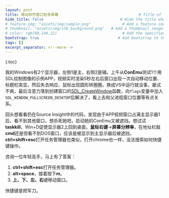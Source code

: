 ```yaml
---
layout: post
title: 移动软件窗口到多屏幕				　					# Title of the page
hide_title: false                                  # Hide the title when displaying the post, but shown in lists of posts
# feature-img: "assets/img/sample.png"              # Add a feature-image to the post
# thumbnail: "assets/img/stb_background.png"   # Add a thumbnail image on blog view
# color: rgb(80,140,22)                             # Add the specified color as feature image, and change link colors in post
bootstrap: true                                   # Add bootstrap to the page
tags: []
excerpt_separator: <!--more-->
---
```


<!--more-->
{:toc}

我的Windows有2个显示器，左侧1是主，右侧2是辅。上午从**ConEmu**测试1个用SDL绘制图像的示例APP，视频实时渲染5秒左右后窗口出现一次自动移动位置、标题栏突显，然后失去响应、鼠标出现圆形转圈圈，换成VS中运行就没事，屡试不爽，最后注意力落到创建窗口的[SDL_CreateWindow](http://wiki.libsdl.org/SDL_CreateWindow)函数，向`flags`变量中加入`SDL_WINDOW_FULLSCREEN_DESKTOP`后解决了，看上去和父进程窗口位置等有点关系。

回头想看看扔在Source Insight中的代码，发现由于APP视频窗口占满主显示器1后，看不到其他窗口，想杀死她吧，启动她的ConEmu又被遮挡。想试试**taskkill**，Win+D促使显示器2上回到桌面，**鼠标右键**->**屏幕分辨率**，在地址栏敲**cmd**还是但看不到DOS窗口，应该是被显示到主显示器后被遮挡，**ctrl+shift+esc**打开任务管理器也类似，打开chrome也一样，没法搜索如何快捷键操作。

咨询一位年轻高手，马上有了答案：

1. **ctrl+shift+esc**打开任务管理器。
1. **alt+space**，接着按下**m**。
1. **上、下、左、右**键移动窗口。

快捷键是把军刀。